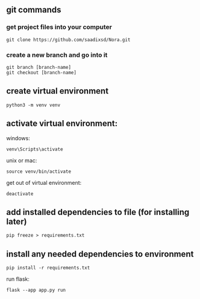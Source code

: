 ## git commands
### get project files into your computer
```
git clone https://github.com/saadixsd/Nora.git
```
### create a new branch and go into it
```
git branch [branch-name]
git checkout [branch-name]
```

## create virtual environment
```
python3 -m venv venv
```

## activate virtual environment:
windows:
``` 
venv\Scripts\activate
```
unix or mac:
```
source venv/bin/activate
```

get out of virtual environment:
```
deactivate
```

## add installed dependencies to file (for installing later)
```
pip freeze > requirements.txt
```

## install any needed dependencies to environment
```
pip install -r requirements.txt
```

run flask:
```
flask --app app.py run
```



